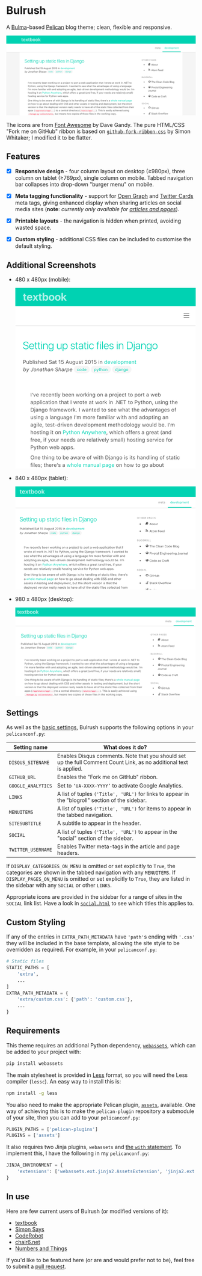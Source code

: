 Bulrush
=======

A [Bulma][1]-based [Pelican][2] blog theme; clean, flexible and responsive.

 ![Screenshot - Bulrush at 1440px][13]

The icons are from [Font Awesome][3] by Dave Gandy. The pure HTML/CSS "Fork me
on GitHub" ribbon is based on [`github-fork-ribbon-css`][4] by Simon Whitaker; I
modified it to be flatter.

Features
--------

 - [x] **Responsive design** - four column layout on desktop (≥980px), three column
on tablet (≥769px), single column on mobile. Tabbed navigation bar collapses
into drop-down "burger menu" on mobile.

 - [x] **Meta tagging functionality** - support for [Open Graph][5] and [Twitter
Cards][6] meta tags, giving enhanced display when sharing articles on social
media sites (**note**: *currently only available for [articles and pages][7]*).

 - [x] **Printable layouts** - the navigation is hidden when printed, avoiding
wasted space.

 - [x] **Custom styling** - additional CSS files can be included to customise
the default styling.

Additional Screenshots
----------------------

 - 480 x 480px (mobile):

     ![Screenshot - Bulrush at 480px][11]

 - 840 x 480px (tablet):

     ![Screenshot - Bulrush at 840px][12]

 - 980 x 480px (desktop):

     ![Screenshot - Bulrush at 980px][10]

Settings
--------

As well as the [basic settings][14], Bulrush supports the following options in
your `pelicanconf.py`:

| Setting name | What does it do? |
| --- | --- |
| `DISQUS_SITENAME` | Enables Disqus comments. Note that you should set up the full Comment Count Link, as no additional text is applied. |
| `GITHUB_URL` | Enables the "Fork me on GitHub" ribbon. |
| `GOOGLE_ANALYTICS` | Set to `‘UA-XXXX-YYYY’` to activate Google Analytics. |
| `LINKS` | A list of tuples `('Title', 'URL')` for links to appear in the "blogroll" section of the sidebar. |
| `MENUITEMS` | A list of tuples `('Title', 'URL')` for items to appear in the tabbed navigation. |
| `SITESUBTITLE` | A subtitle to appear in the header. |
| `SOCIAL` | A list of tuples `('Title', 'URL')` to appear in the "social" section of the sidebar. |
| `TWITTER_USERNAME` | Enables Twitter meta-tags in the article and page headers. |

If `DISPLAY_CATEGORIES_ON_MENU` is omitted or set explicitly to `True`, the
categories are shown in the tabbed navigation with any `MENUITEMS`. If
`DISPLAY_PAGES_ON_MENU` is omitted or set explicitly to `True`, they are listed
in the sidebar with any `SOCIAL` or other `LINKS`.

Appropriate icons are provided in the sidebar for a range of sites in the
`SOCIAL` link list. Have a look in [`social.html`][17] to see which titles this
applies to.

Custom Styling
--------------

If any of the entries in `EXTRA_PATH_METADATA` have `'path'`s ending with
`'.css'` they will be included in the base template, allowing the site style
to be overridden as required. For example, in your `pelicanconf.py`:

```python
# Static files
STATIC_PATHS = [
    'extra',
    ...
]
EXTRA_PATH_METADATA = {
    'extra/custom.css': {'path': 'custom.css'},
    ...
}
```

Requirements
------------

This theme requires an additional Python dependency, [`webassets`][9], which can
be added to your project with:

```bash
pip install webassets
```

The main stylesheet is provided in [Less][16] format, so you will need the Less
compiler (`lessc`). An easy way to install this is:

```bash
npm install -g less
```

You also need to make the appropriate Pelican plugin, [`assets`][15], available.
One way of achieving this is to make the `pelican-plugin` repository a submodule
of your site, then you can add to your `pelicanconf.py`:

```python
PLUGIN_PATHS = ['pelican-plugins']
PLUGINS = ['assets']
```

It also requires two Jinja plugins, `webassets` and [the `with` statement][8].
To implement this, I have the following in my `pelicanconf.py`:

```python
JINJA_ENVIRONMENT = {
    'extensions': ['webassets.ext.jinja2.AssetsExtension', 'jinja2.ext.with_'],
}
```

In use
------

Here are few current users of Bulrush (or modified versions of it):

 - [textbook](http://blog.jonrshar.pe/)
 - [Simon Says](https://simonsays.neocities.org/)
 - [CodeRobot](http://coderobot.downley.net/)
 - [chair6.net](http://chair6.net/)
 - [Numbers and Things](http://ryanarichmond.com/)

If you'd like to be featured here (or are and would prefer not to be), feel
free to submit a [pull request][18].

  [1]: http://bulma.io/
  [2]: http://docs.getpelican.com/en/stable/
  [3]: http://fontawesome.io/
  [4]: https://github.com/simonwhitaker/github-fork-ribbon-css
  [5]: http://ogp.me/
  [6]: https://dev.twitter.com/cards/overview
  [7]: http://docs.getpelican.com/en/3.6.3/content.html#articles-and-pages
  [8]: http://jinja.pocoo.org/docs/dev/extensions/#with-statement
  [9]: https://github.com/miracle2k/webassets/
  [10]: ./screenshot-980px.png
  [11]: ./screenshot-480px.png
  [12]: ./screenshot-840px.png
  [13]: ./screenshot-1440px.png
  [14]: http://docs.getpelican.com/en/3.6.3/settings.html#basic-settings
  [15]: https://github.com/getpelican/pelican-plugins/tree/master/assets
  [16]: http://lesscss.org/
  [17]: https://github.com/textbook/bulrush/blob/master/templates/social.html
  [18]: https://help.github.com/articles/about-pull-requests/
